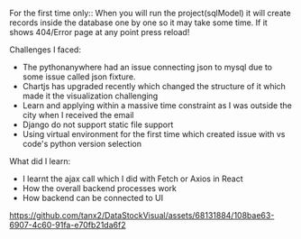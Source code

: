 For the first time only:: When you will run the project(sqlModel) it will create records inside the database one by one so it may take some time. If it shows 404/Error page at any point press reload!

Challenges I faced:
- The pythonanywhere had an issue connecting json to mysql due to some issue called json fixture.
- Chartjs has upgraded recently which changed the structure of it which made it the visualization challenging
- Learn and applying within a massive time constraint as I was outside the city when I received the email
- Django do not support static file support
- Using virtual environment for the first time which created issue with vs code's python version selection

What did I learn:
- I learnt the ajax call which I did with Fetch or Axios in React
- How the overall backend processes work
- How backend can be connected to UI


https://github.com/tanx2/DataStockVisual/assets/68131884/108bae63-6907-4c60-91fa-e70fb21da6f2

